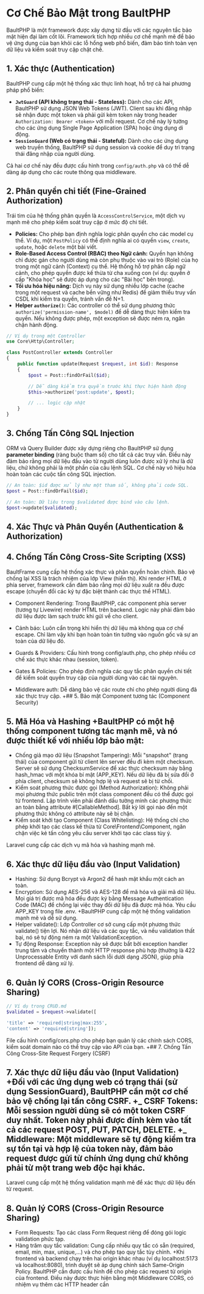 # Cơ Chế Bảo Mật trong BaultPHP

BaultPHP là một framework được xây dựng từ đầu với các nguyên tắc bảo mật hiện đại làm cốt lõi. Framework tích hợp nhiều cơ chế mạnh mẽ để bảo vệ ứng dụng của bạn khỏi các lỗ hổng web phổ biến, đảm bảo tính toàn vẹn dữ liệu và kiểm soát truy cập chặt chẽ.

## 1. Xác thực (Authentication)

BaultPHP cung cấp một hệ thống xác thực linh hoạt, hỗ trợ cả hai phương pháp phổ biến:

- **`JwtGuard` (API không trạng thái - Stateless):** Dành cho các API, BaultPHP sử dụng JSON Web Tokens (JWT). Client sau khi đăng nhập sẽ nhận được một token và phải gửi kèm token này trong header `Authorization: Bearer <token>` với mỗi request. Cơ chế này lý tưởng cho các ứng dụng Single Page Application (SPA) hoặc ứng dụng di động.
- **`SessionGuard` (Web có trạng thái - Stateful):** Dành cho các ứng dụng web truyền thống, BaultPHP sử dụng session và cookie để duy trì trạng thái đăng nhập của người dùng.

Cả hai cơ chế này đều được cấu hình trong `config/auth.php` và có thể dễ dàng áp dụng cho các route thông qua middleware.

## 2. Phân quyền chi tiết (Fine-Grained Authorization)

Trái tim của hệ thống phân quyền là `AccessControlService`, một dịch vụ mạnh mẽ cho phép kiểm soát truy cập ở mức độ chi tiết.

- **Policies:** Cho phép bạn định nghĩa logic phân quyền cho các model cụ thể. Ví dụ, một `PostPolicy` có thể định nghĩa ai có quyền `view`, `create`, `update`, hoặc `delete` một bài viết.
- **Role-Based Access Control (RBAC) theo Ngữ cảnh:** Quyền hạn không chỉ được gán cho người dùng mà còn phụ thuộc vào vai trò (Role) của họ trong một ngữ cảnh (Context) cụ thể. Hệ thống hỗ trợ phân cấp ngữ cảnh, cho phép quyền được kế thừa từ cha xuống con (ví dụ: quyền ở cấp "Khóa học" sẽ được áp dụng cho các "Bài học" bên trong).
- **Tối ưu hóa hiệu năng:** Dịch vụ này sử dụng nhiều lớp cache (cache trong một request và cache bền vững như Redis) để giảm thiểu truy vấn CSDL khi kiểm tra quyền, tránh vấn đề N+1.
- **Helper `authorize()`:** Các controller có thể sử dụng phương thức `authorize('permission-name', $model)` để dễ dàng thực hiện kiểm tra quyền. Nếu không được phép, một exception sẽ được ném ra, ngăn chặn hành động.

```php
// Ví dụ trong một Controller
use Core\Http\Controller;

class PostController extends Controller
{
    public function update(Request $request, int $id): Response
    {
        $post = Post::findOrFail($id);

        // Dễ dàng kiểm tra quyền trước khi thực hiện hành động
        $this->authorize('post:update', $post);

        // ... logic cập nhật
    }
}
```

## 3. Chống Tấn Công SQL Injection

ORM và Query Builder được xây dựng riêng cho BaultPHP sử dụng **parameter binding** (ràng buộc tham số) cho tất cả các truy vấn. Điều này đảm bảo rằng mọi dữ liệu đầu vào từ người dùng luôn được xử lý như là dữ liệu, chứ không phải là một phần của câu lệnh SQL. Cơ chế này vô hiệu hóa hoàn toàn các cuộc tấn công SQL injection.

```php
// An toàn: $id được xử lý như một tham số, không phải code SQL.
$post = Post::findOrFail($id);

// An toàn: Dữ liệu trong $validated được bind vào câu lệnh.
$post->update($validated);
```

## 4. Xác Thực và Phân Quyền (Authentication & Authorization)

## 4. Chống Tấn Công Cross-Site Scripting (XSS)

BaultFrame cung cấp hệ thống xác thực và phân quyền hoàn chỉnh.
Bảo vệ chống lại XSS là trách nhiệm của lớp View (hiển thị). Khi render HTML ở phía server, framework cần đảm bảo rằng mọi dữ liệu xuất ra đều được escape (chuyển đổi các ký tự đặc biệt thành các thực thể HTML).

- Component Rendering: Trong BaultPHP, các component phía server (tương tự Livewire) render HTML trên backend. Logic này phải đảm bảo dữ liệu được làm sạch trước khi gửi về cho client.
- Cảnh báo: Luôn cẩn trọng khi hiển thị dữ liệu mà không qua cơ chế escape. Chỉ làm vậy khi bạn hoàn toàn tin tưởng vào nguồn gốc và sự an toàn của dữ liệu đó.

- Guards & Providers: Cấu hình trong config/auth.php, cho phép nhiều cơ chế xác thực khác nhau (session, token).
- Gates & Policies: Cho phép định nghĩa các quy tắc phân quyền chi tiết để kiểm soát quyền truy cập của người dùng vào các tài nguyên.
- Middleware auth: Dễ dàng bảo vệ các route chỉ cho phép người dùng đã xác thực truy cập. +## 5. Bảo mật Component tương tác (Component Security)

## 5. Mã Hóa và Hashing +BaultPHP có một hệ thống component tương tác mạnh mẽ, và nó được thiết kế với nhiều lớp bảo mật:

- Chống giả mạo dữ liệu (Snapshot Tampering): Mỗi "snapshot" (trạng thái) của component gửi từ client lên server đều đi kèm một checksum. Server sẽ sử dụng ChecksumService để xác thực checksum này bằng hash_hmac với một khóa bí mật (APP_KEY). Nếu dữ liệu đã bị sửa đổi ở phía client, checksum sẽ không hợp lệ và request sẽ bị từ chối.
- Kiểm soát phương thức được gọi (Method Authorization): Không phải mọi phương thức public trên một class component đều có thể được gọi từ frontend. Lập trình viên phải đánh dấu tường minh các phương thức an toàn bằng attribute #[CallableMethod]. Bất kỳ lời gọi nào đến một phương thức không có attribute này sẽ bị chặn.
- Kiểm soát khởi tạo Component (Class Whitelisting): Hệ thống chỉ cho phép khởi tạo các class kế thừa từ Core\Frontend\Component, ngăn chặn việc kẻ tấn công yêu cầu server khởi tạo các class tùy ý.

Laravel cung cấp các dịch vụ mã hóa và hashing mạnh mẽ.

## 6. Xác thực dữ liệu đầu vào (Input Validation)

- Hashing: Sử dụng Bcrypt và Argon2 để hash mật khẩu một cách an toàn.
- Encryption: Sử dụng AES-256 và AES-128 để mã hóa và giải mã dữ liệu. Mọi giá trị được mã hóa đều được ký bằng Message Authentication Code (MAC) để chống lại việc thay đổi dữ liệu đã được mã hóa. Yêu cầu APP_KEY trong file .env. +BaultPHP cung cấp một hệ thống validation mạnh mẽ và dễ sử dụng.
- Helper validate(): Lớp Controller cơ sở cung cấp một phương thức validate() tiện lợi. Nó nhận dữ liệu và các quy tắc, và nếu validation thất bại, nó sẽ tự động ném ra một ValidationException.
- Tự động Response: Exception này sẽ được bắt bởi exception handler trung tâm và chuyển thành một HTTP response phù hợp (thường là 422 Unprocessable Entity với danh sách lỗi dưới dạng JSON), giúp phía frontend dễ dàng xử lý.

## 6. Quản lý CORS (Cross-Origin Resource Sharing)

```php
// Ví dụ trong CRUD.md
$validated = $request->validate([

'title' => 'required|string|max:255',
'content' => 'required|string']);
```

File cấu hình config/cors.php cho phép bạn quản lý các chính sách CORS, kiểm soát domain nào có thể truy cập vào API của bạn. +## 7. Chống Tấn Công Cross-Site Request Forgery (CSRF)

## 7. Xác thực dữ liệu đầu vào (Input Validation) +Đối với các ứng dụng web có trạng thái (sử dụng SessionGuard), BaultPHP cần một cơ chế bảo vệ chống lại tấn công CSRF. +_ CSRF Tokens: Mỗi session người dùng sẽ có một token CSRF duy nhất. Token này phải được đính kèm vào tất cả các request POST, PUT, PATCH, DELETE. +_ Middleware: Một middleware sẽ tự động kiểm tra sự tồn tại và hợp lệ của token này, đảm bảo request được gửi từ chính ứng dụng chứ không phải từ một trang web độc hại khác.

Laravel cung cấp một hệ thống validation mạnh mẽ để xác thực dữ liệu đến từ request.

## 8. Quản lý CORS (Cross-Origin Resource Sharing)

- Form Requests: Tạo các class Form Request riêng để đóng gói logic validation phức tạp.
- Hàng trăm quy tắc validation: Cung cấp nhiều quy tắc có sẵn (required, email, min, max, unique,...) và cho phép tạo quy tắc tùy chỉnh.
  +Khi frontend và backend chạy trên hai origin khác nhau (ví dụ localhost:5173 và localhost:8080), trình duyệt sẽ áp dụng chính sách Same-Origin Policy. BaultPHP cần được cấu hình để cho phép các request từ origin của frontend. Điều này được thực hiện bằng một Middleware CORS, có nhiệm vụ thêm các HTTP header cần
